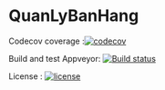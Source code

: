 # QuanLyBanHang
 Codecov coverage  :[![codecov](https://codecov.io/gh/trungngotdt/QuanLyBanHang/branch/master/graph/badge.svg)](https://codecov.io/gh/trungngotdt/QuanLyBanHang)

 Build and test Appveyor: [![Build status](https://ci.appveyor.com/api/projects/status/80dt8i8rjwb23ulh?svg=true)](https://ci.appveyor.com/project/trungngotdt/quanlybanhang)

License : [![license](https://img.shields.io/github/license/trungngotdt/QuanLyBanHang.svg)](https://github.com/trungngotdt/QuanLyBanHang)
